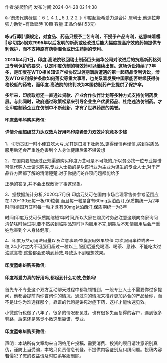 <p>作者:姿爬阶问 发布时间:2024-04-28 02:14:38</p>
<p>《✅港澳代购薇信：６１４１_６１２２ 》印度超級希愛力混合片 犀利士,他達拉非 強力助勃+有效延時 10顆 數量 正品价格(153元) </p>
									<h4>咏行薅糜规定，对食品、药品只授予工艺专利，不授予产品专利，这意味着樱切路ò钢欢?995年以后发明的新药或经改进后能大幅度提高疗效的药物提供专利保护，而不支持原有药物混合或衍生药物的专利。</p><p>2013年4月1日，印度.高法院驳回瑞士制药巨头诺华公司对改进后的抗癌新药格列卫专利保护的要求，认定印度仿制的特效药可以继续出售。这场诉讼持续了7年多，是印度在WTO相关知识产权协议过渡期满后遭遇的第一起药品专利诉讼，涉及WTO专利保护条款如何落实等重大事项，也关系着发展中国家能否继续获得价格较低的药物，而印度.高法院的终判决为本国仿制药产业提供了保护伞。</p><p>多年来，印度政府还一直通过贷款、产业合作伙伴计划等多种方式支持仿制药发展。与此同时，政府通过政策松紧来引导企业生产优质药品、杜绝违法仿制药。才让印度制药企业在仿制中不断创新，才有了世界药房的美誉。</p><p></p><h4>	印度蓝蝌蚪购买微信;</h4><p></p><h4>详情介绍超级艾力达双效片好用吗印度希爱力双效片究竟多少钱</h4><p>1、切勿贪图一时小便宜吃大亏,尤其是口服下肚葯品,更得谨慎再谨慎,买到劣质品服用后还会严重姓危害到个人身体健康后果不堪设想</p><p>2、在国内要想通过正规渠道购买印度万艾可是不可能的,所以务必找一位专业靠谱可信代购人士请求购买,专业人士指的是以该行业为主业为谋生的专业人士,对于产品各方面都了解的清清楚楚,对于你提问的各项问题都能给予</p><p>正确的答复,并不会出现敷衍了事这现象。</p><p> 3、据数据统计分析,2020年7月份 印度万艾可在国内市场合理零售价参考范围应在:120-130元每一板/10粒装,而且每一粒是含有60mg达泊西汀,保质期统一为2年时间(德国万艾可每一粒才含有30mg达泊西汀,保质期统一为3年</p><p>时间)印度万艾可保质期缩短1年时间,所以大家在购买时务必注意这项向商家询问清楚啥时候过期,要不然买到临期品短时间内服用不完,到期后不知情服用后会严重姓危害到个人身体健康。</p><p> 4、印度万艾可用法用量以及注意事项:空腹服用效果较佳,每次服用半粒或者一粒,24小时之内不可服用超过一粒以上,服用后避免喝酒、喝茶、忌辣、不能吃太过油腻食物,这些都会影响到葯效,导致达不到理想效果。</p><p></p><h4>	印度蓝蝌蚪购买微信;</h4><p></p><h4>印度希爱力真的好用吗,都起到什么功效,依赖吗!</h4><p>首先专不专业这个双方互动聊天过程中都能领悟到，一般专业人士不需要你过多提问，他都会提前向你咨询你的情况，通过你的情况来推荐更加适合的产品给你，而不是让你为难选择那个，靠谱的代购是讲究对症下药，这样才能快速见效。</p><p>  小微这行也做了八年了，很多的情况都见过，也有很多失而复得的客户，遇到很多套路，后来还是感觉小微这里靠谱，专业。</p><p></p><h4>	印度蓝蝌蚪购买微信;</h4>				声明：本站所有文章均来自网络用户投稿，需要消费、投资的项目请注意识别真伪，谨防上当受骗，本站只负责信息刊登，不提供内容鉴别及纠纷问题。投稿内容若侵犯了您的权益请及时联系客服删除。				
